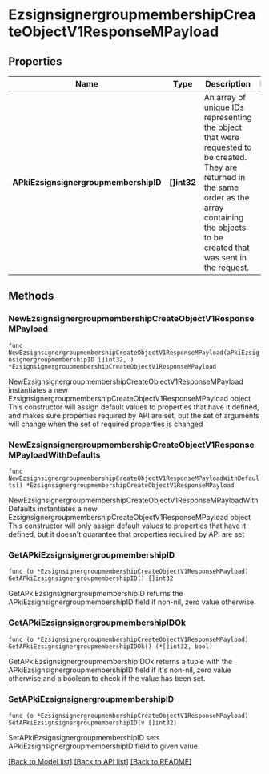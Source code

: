 # EzsignsignergroupmembershipCreateObjectV1ResponseMPayload

## Properties

Name | Type | Description | Notes
------------ | ------------- | ------------- | -------------
**APkiEzsignsignergroupmembershipID** | **[]int32** | An array of unique IDs representing the object that were requested to be created.  They are returned in the same order as the array containing the objects to be created that was sent in the request. | 

## Methods

### NewEzsignsignergroupmembershipCreateObjectV1ResponseMPayload

`func NewEzsignsignergroupmembershipCreateObjectV1ResponseMPayload(aPkiEzsignsignergroupmembershipID []int32, ) *EzsignsignergroupmembershipCreateObjectV1ResponseMPayload`

NewEzsignsignergroupmembershipCreateObjectV1ResponseMPayload instantiates a new EzsignsignergroupmembershipCreateObjectV1ResponseMPayload object
This constructor will assign default values to properties that have it defined,
and makes sure properties required by API are set, but the set of arguments
will change when the set of required properties is changed

### NewEzsignsignergroupmembershipCreateObjectV1ResponseMPayloadWithDefaults

`func NewEzsignsignergroupmembershipCreateObjectV1ResponseMPayloadWithDefaults() *EzsignsignergroupmembershipCreateObjectV1ResponseMPayload`

NewEzsignsignergroupmembershipCreateObjectV1ResponseMPayloadWithDefaults instantiates a new EzsignsignergroupmembershipCreateObjectV1ResponseMPayload object
This constructor will only assign default values to properties that have it defined,
but it doesn't guarantee that properties required by API are set

### GetAPkiEzsignsignergroupmembershipID

`func (o *EzsignsignergroupmembershipCreateObjectV1ResponseMPayload) GetAPkiEzsignsignergroupmembershipID() []int32`

GetAPkiEzsignsignergroupmembershipID returns the APkiEzsignsignergroupmembershipID field if non-nil, zero value otherwise.

### GetAPkiEzsignsignergroupmembershipIDOk

`func (o *EzsignsignergroupmembershipCreateObjectV1ResponseMPayload) GetAPkiEzsignsignergroupmembershipIDOk() (*[]int32, bool)`

GetAPkiEzsignsignergroupmembershipIDOk returns a tuple with the APkiEzsignsignergroupmembershipID field if it's non-nil, zero value otherwise
and a boolean to check if the value has been set.

### SetAPkiEzsignsignergroupmembershipID

`func (o *EzsignsignergroupmembershipCreateObjectV1ResponseMPayload) SetAPkiEzsignsignergroupmembershipID(v []int32)`

SetAPkiEzsignsignergroupmembershipID sets APkiEzsignsignergroupmembershipID field to given value.



[[Back to Model list]](../README.md#documentation-for-models) [[Back to API list]](../README.md#documentation-for-api-endpoints) [[Back to README]](../README.md)


